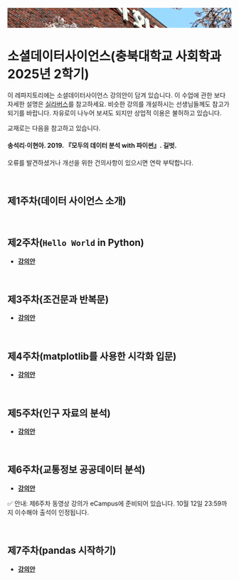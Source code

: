 <p align="center">
  <img src="https://github.com/hxk271/Syllabi/blob/main/sb1.jpg">
</p>

# 소셜데이터사이언스(충북대학교 사회학과 2025년 2학기)


이 레파지토리에는 소셜데이터사이언스 강의안이 담겨 있습니다. 이 수업에 관한 보다 자세한 설명은 [실라버스](https://github.com/hxk271/Syllabi/blob/main/archive/5663075(2025-2).pdf)를 참고하세요. 비슷한 강의를 개설하시는 선생님들께도 참고가 되기를 바랍니다. 자유로이 나누어 보셔도 되지만 상업적 이용은 불허하고 있습니다.

교재로는 다음을 참고하고 있습니다.
 
#### 송석리·이현아. 2019. 『모두의 데이터 분석 with 파이썬』. 길벗.
  
오류를 발견하셨거나 개선을 위한 건의사항이 있으시면 연락 부탁합니다.

<br/>

## 제1주차(데이터 사이언스 소개)


<br/>

## 제2주차(``Hello World`` in Python)

-  [**강의안**](https://github.com/hxk271/SocDataSci/blob/main/archive/W02.ipynb)


<br/>

## 제3주차(조건문과 반복문)

-  [**강의안**](https://github.com/hxk271/SocDataSci/blob/main/archive/W03.ipynb)


<br/>

## 제4주차(matplotlib를 사용한 시각화 입문)

-  [**강의안**](https://github.com/hxk271/SocDataSci/blob/main/archive/W04.ipynb)


<br/>

## 제5주차(인구 자료의 분석)

-  [**강의안**](https://github.com/hxk271/SocDataSci/blob/main/archive/W05.ipynb)


<br/>

## 제6주차(교통정보 공공데이터 분석)

-  [**강의안**](https://github.com/hxk271/SocDataSci/blob/main/archive/W06.ipynb)

✅ 안내: 제6주차 동영상 강의가 eCampus에 준비되어 있습니다. 10월 12일 23:59까지 이수해야 출석이 인정됩니다.


<br/>

## 제7주차(pandas 시작하기)

-  [**강의안**](https://github.com/hxk271/SocDataSci/blob/main/archive/W07.ipynb)
